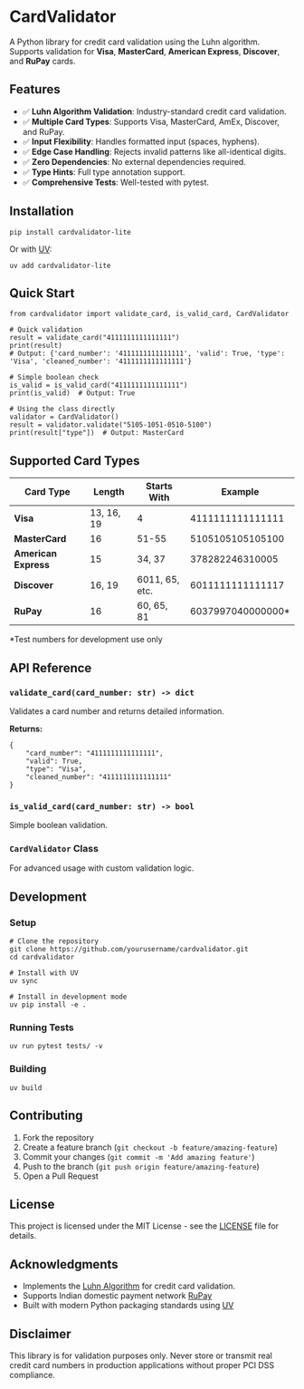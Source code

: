 
# CardValidator

A Python library for credit card validation using the Luhn algorithm. Supports validation for **Visa**, **MasterCard**, **American Express**, **Discover**, and **RuPay** cards.

## Features

- ✅ **Luhn Algorithm Validation**: Industry-standard credit card validation.
- ✅ **Multiple Card Types**: Supports Visa, MasterCard, AmEx, Discover, and RuPay.
- ✅ **Input Flexibility**: Handles formatted input (spaces, hyphens).
- ✅ **Edge Case Handling**: Rejects invalid patterns like all-identical digits.
- ✅ **Zero Dependencies**: No external dependencies required.
- ✅ **Type Hints**: Full type annotation support.
- ✅ **Comprehensive Tests**: Well-tested with pytest.

## Installation

```
pip install cardvalidator-lite
```

Or with [UV](https://github.com/astral-sh/uv):

```
uv add cardvalidator-lite
```

## Quick Start

```
from cardvalidator import validate_card, is_valid_card, CardValidator

# Quick validation
result = validate_card("4111111111111111")
print(result)
# Output: {'card_number': '4111111111111111', 'valid': True, 'type': 'Visa', 'cleaned_number': '4111111111111111'}

# Simple boolean check
is_valid = is_valid_card("4111111111111111")
print(is_valid)  # Output: True

# Using the class directly
validator = CardValidator()
result = validator.validate("5105-1051-0510-5100")
print(result["type"])  # Output: MasterCard
```

## Supported Card Types

| Card Type           | Length        | Starts With              | Example             |
|---------------------|--------------|--------------------------|---------------------|
| **Visa**            | 13, 16, 19   | 4                        | 4111111111111111    |
| **MasterCard**      | 16           | 51-55                    | 5105105105105100    |
| **American Express**| 15           | 34, 37                   | 378282246310005     |
| **Discover**        | 16, 19       | 6011, 65, etc.           | 6011111111111117    |
| **RuPay**           | 16           | 60, 65, 81               | 6037997040000000*   |

*Test numbers for development use only

## API Reference

### `validate_card(card_number: str) -> dict`
Validates a card number and returns detailed information.

**Returns:**
```
{
    "card_number": "4111111111111111",
    "valid": True,
    "type": "Visa",
    "cleaned_number": "4111111111111111"
}
```

### `is_valid_card(card_number: str) -> bool`
Simple boolean validation.

### `CardValidator` Class
For advanced usage with custom validation logic.

## Development

### Setup

```
# Clone the repository
git clone https://github.com/yourusername/cardvalidator.git
cd cardvalidator

# Install with UV
uv sync

# Install in development mode
uv pip install -e .
```

### Running Tests

```
uv run pytest tests/ -v
```

### Building

```
uv build
```

## Contributing

1. Fork the repository
2. Create a feature branch (`git checkout -b feature/amazing-feature`)
3. Commit your changes (`git commit -m 'Add amazing feature'`)  
4. Push to the branch (`git push origin feature/amazing-feature`)
5. Open a Pull Request

## License

This project is licensed under the MIT License - see the [LICENSE](LICENSE) file for details.

## Acknowledgments

- Implements the [Luhn Algorithm](https://en.wikipedia.org/wiki/Luhn_algorithm) for credit card validation.
- Supports Indian domestic payment network [RuPay](https://www.rupay.co.in/)
- Built with modern Python packaging standards using [UV](https://github.com/astral-sh/uv)

## Disclaimer

This library is for validation purposes only. Never store or transmit real credit card numbers in production applications without proper PCI DSS compliance.
